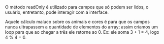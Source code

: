 O método readOnly é utilizado para campos que só podem ser lidos, o usuário, entretanto, pode interagir com a interface.

Aquele cálculo maluco sobre os animais e cores é para que os campos nunca ultrapassem a quantidade de elementos do array; assim criamos um loop para que ao chegar a três ele retorne ao 0. Ex: ele soma 3 + 1 = 4, logo 4 % 4 = 0.

